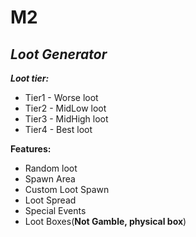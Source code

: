 # **M2** 
## ***Loot Generator***

***Loot tier:***

* Tier1 - Worse loot
* Tier2 - MidLow loot
* Tier3 - MidHigh loot 
* Tier4 - Best loot

**Features:**

* Random loot
* Spawn Area
* Custom Loot Spawn
* Loot Spread
* Special Events
* Loot Boxes(**Not Gamble, physical box**)
